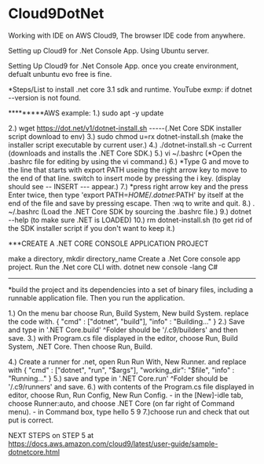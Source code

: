# Cloud9DotNet
Working with IDE on AWS Cloud9, The browser IDE code from anywhere.

Setting up Cloud9 for .Net Console App. Using Ubuntu server.


Setting Up Cloud9 for .Net Console App. 
once you create environment, defualt unbuntu evo free is fine.

*Steps/List to install .net core 3.1 sdk and runtime. YouTube exmp: if dotnet --version is not found.

*********AWS example:
 1.) sudo apt -y update

 2.)  wget https://dot.net/v1/dotnet-install.sh   -----(.Net Core SDK installer script download to env)
 3.)  sudo chmod u=rx dotnet-install.sh (make the installer script executable by current user.)
 4.) ./dotnet-install.sh -c Current (downloads and installs the .NET Core SDK.)
 5.)  vi ~/.bashrc   (*Open the .bashrc file for editing by using the vi command.)
 6.)  *Type G and move to the line that starts with export PATH useing the right arrow key to move to the end of that line. switch to insert mode by pressing the i key. (display should see -- INSERT --- appear.)
 7.) *press right arrow key and the press Enter twice, then type 'export PATH=$HOME/.dotnet:$PATH' by itself at the end of the file and save by pressing escape.  Then :wq to write and quit.
 8.) . ~/.bashrc (Load the .NET Core SDK by sourcing the .bashrc file.)
 9.) dotnet --help (to make sure .NET is LOADED)
 10.) rm dotnet-install.sh (to get rid of the SDK installer script if you don't want to keep it.)

***CREATE A .NET CORE CONSOLE APPLICATION PROJECT

make a directory, mkdir directory_name
Create a .Net Core console app project. Run the .Net core CLI with. 
 dotnet new console -lang C#

____________________________________________________________________________________________
*build the project and its dependencies into a set of binary files, including a runnable application file. Then you run the application.

1.) On the menu bar choose Run, Build System, New build System. replace the code with.
 { 
	"cmd" : ["dotnet", "build"],
	"info" : "Building..."
 }
2.) Save and type in '.NET Core.build'  ^Folder should be '/.c9/builders'   and then save.
3.) with Program.cs file displayed in the editor, choose Run, Build System, .NET Core. Then choose Run, Build.

4.) Create a runner for .net, open Run Run With, New Runner. and replace with 
{
  "cmd" : ["dotnet", "run", "$args"],
  "working_dir": "$file",
  "info" : "Running..."
}
5.) save and type in '.NET Core.run'  ^Folder should be '/.c9/runners' and save.
6.) with contents of the Program.cs file displayed in editor, choose Run, Run Config, New Run Config. - in the [New]-idle tab, choose Runner:auto, and choose .NET Core (on far right of Command menu). - in Command box, type hello 5 9
7.)choose run and check that out put is correct.

NEXT STEPS on STEP 5 at https://docs.aws.amazon.com/cloud9/latest/user-guide/sample-dotnetcore.html

 


